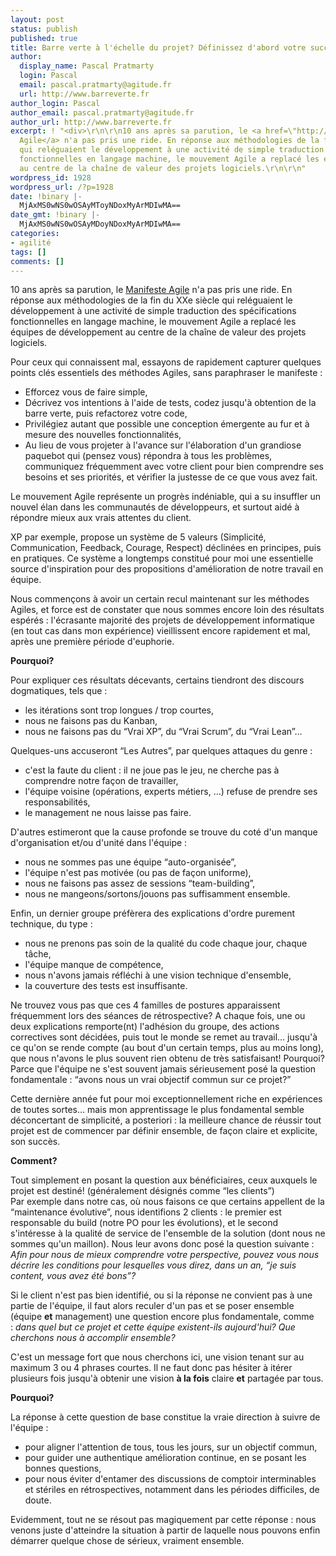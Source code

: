 ```yaml
---
layout: post
status: publish
published: true
title: Barre verte à l'échelle du projet? Définissez d'abord votre succès!
author:
  display_name: Pascal Pratmarty
  login: Pascal
  email: pascal.pratmarty@agitude.fr
  url: http://www.barreverte.fr
author_login: Pascal
author_email: pascal.pratmarty@agitude.fr
author_url: http://www.barreverte.fr
excerpt: ! "<div>\r\n\r\n10 ans après sa parution, le <a href=\"http://agilemanifesto.org/iso/fr/\">Manifeste
  Agile</a> n'a pas pris une ride. En réponse aux méthodologies de la fin du XXe siècle
  qui reléguaient le développement à une activité de simple traduction des spécifications
  fonctionnelles en langage machine, le mouvement Agile a replacé les équipes de développement
  au centre de la chaîne de valeur des projets logiciels.\r\n\r\n"
wordpress_id: 1928
wordpress_url: /?p=1928
date: !binary |-
  MjAxMS0wNS0wOSAyMToyNDoxMyArMDIwMA==
date_gmt: !binary |-
  MjAxMS0wNS0wOSAyMDoyNDoxMyArMDIwMA==
categories:
- agilité
tags: []
comments: []
---
```

<div>
<p>10 ans après sa parution, le <a href="http://agilemanifesto.org/iso/fr/">Manifeste Agile</a> n'a pas pris une ride. En réponse aux méthodologies de la fin du XXe siècle qui reléguaient le développement à une activité de simple traduction des spécifications fonctionnelles en langage machine, le mouvement Agile a replacé les équipes de développement au centre de la chaîne de valeur des projets logiciels.</p>
<p><a id="more"></a><a id="more-1928"></a>Pour ceux qui connaissent mal, essayons de rapidement capturer quelques points clés essentiels des méthodes Agiles, sans paraphraser le manifeste :</p>
<ul>
<li>Efforcez vous de faire simple,</li>
<li>Décrivez vos intentions à l'aide de tests, codez jusqu'à obtention de la barre verte, puis refactorez votre code,</li>
<li>Privilégiez autant que possible une conception émergente au fur et à mesure des nouvelles fonctionnalités,</li>
<li>Au lieu de vous projeter à l'avance sur l'élaboration d'un grandiose paquebot qui (pensez vous) répondra à tous les problèmes, communiquez fréquemment avec votre client pour bien comprendre ses besoins et ses priorités, et vérifier la justesse de ce que vous avez fait.</li>
</ul>
<p>Le mouvement Agile représente un progrès indéniable, qui a su insuffler un nouvel élan dans les communautés de développeurs, et surtout aidé à répondre mieux aux vrais attentes du client.</p>
<p>XP par exemple, propose un système de 5 valeurs (Simplicité, Communication, Feedback, Courage, Respect) déclinées en principes, puis en pratiques. Ce système a longtemps constitué pour moi une essentielle source d'inspiration pour des propositions d'amélioration de notre travail en équipe.</p>
<p>Nous commençons à avoir un certain recul maintenant sur les méthodes Agiles, et force est de constater que nous sommes encore loin des résultats espérés : l'écrasante majorité des projets de développement informatique (en tout cas dans mon expérience) vieillissent encore rapidement et mal, après une première période d'euphorie.</p>
<p><strong>Pourquoi?</strong></p>
<p>Pour expliquer ces résultats décevants, certains tiendront des discours dogmatiques, tels que :</p>
<ul>
<li>les itérations sont trop longues / trop courtes,</li>
<li>nous ne faisons pas du Kanban,</li>
<li>nous ne faisons pas du “Vrai XP”, du “Vrai Scrum”, du “Vrai Lean”…</li>
</ul>
<p>Quelques-uns accuseront “Les Autres”, par quelques attaques du genre :</p>
<ul>
<li>c'est la faute du client : il ne joue pas le jeu, ne cherche pas à comprendre notre façon de travailler,</li>
<li>l'équipe voisine (opérations, experts métiers, …) refuse de prendre ses responsabilités,</li>
<li>le management ne nous laisse pas faire.</li>
</ul>
<p>D'autres estimeront que la cause profonde se trouve du coté d'un manque d'organisation et/ou d'unité dans l'équipe :</p>
<ul>
<li>nous ne sommes pas une équipe “auto-organisée”,</li>
<li>l'équipe n'est pas motivée (ou pas de façon uniforme),</li>
<li>nous ne faisons pas assez de sessions “team-building”,</li>
<li>nous ne mangeons/sortons/jouons pas suffisamment ensemble.</li>
</ul>
<p>Enfin, un dernier groupe préfèrera des explications d'ordre purement technique, du type :</p>
<ul>
<li>nous ne prenons pas soin de la qualité du code chaque jour, chaque tâche,</li>
<li>l'équipe manque de compétence,</li>
<li>nous n'avons jamais réfléchi à une vision technique d'ensemble,</li>
<li>la couverture des tests est insuffisante.</li>
</ul>
<p>Ne trouvez vous pas que ces 4 familles de postures apparaissent fréquemment lors des séances de rétrospective? A chaque fois, une ou deux explications remporte(nt) l'adhésion du groupe, des actions correctives sont décidées, puis tout le monde se remet au travail… jusqu'à ce qu'on se rende compte (au bout d'un certain temps, plus au moins long), que nous n'avons le plus souvent rien obtenu de très satisfaisant! Pourquoi? Parce que l'équipe ne s'est souvent jamais sérieusement posé la question fondamentale : “avons nous un vrai objectif commun sur ce projet?”</p>
<p>Cette dernière année fut pour moi exceptionnellement riche en expériences de toutes sortes… mais mon apprentissage le plus fondamental semble déconcertant de simplicité, a posteriori : la meilleure chance de réussir tout projet est de commencer par définir ensemble, de façon claire et explicite, son succès.</p>
<p><strong>Comment?</strong></p>
<p>Tout simplement en posant la question aux bénéficiaires, ceux auxquels le projet est destiné! (généralement désignés comme “les clients”)<br />
Par exemple dans notre cas, où nous faisons ce que certains appellent de la “maintenance évolutive”, nous identifions 2 clients : le premier est responsable du build (notre PO pour les évolutions), et le second s'intéresse à la qualité de service de l'ensemble de la solution (dont nous ne sommes qu'un maillon). Nous leur avons donc posé la question suivante :<br />
<em>Afin pour nous de mieux comprendre votre perspective, pouvez vous nous décrire les conditions pour lesquelles vous direz, dans un an, “je suis content, vous avez été bons”?</em></p>
<p>Si le client n'est pas bien identifié, ou si la réponse ne convient pas à une partie de l'équipe, il faut alors reculer d'un pas et se poser ensemble (équipe <strong>et</strong> management) une question encore plus fondamentale, comme : <em>dans quel but ce projet et cette équipe existent-ils aujourd'hui? Que cherchons nous à accomplir ensemble?</em></p>
<p>C'est un message fort que nous cherchons ici, une vision tenant sur au maximum 3 ou 4 phrases courtes. Il ne faut donc pas hésiter à itérer plusieurs fois jusqu'à obtenir une vision <strong>à la fois</strong> claire <strong>et</strong> partagée par tous.</p>
<p><strong>Pourquoi?</strong></p>
<p>La réponse à cette question de base constitue la vraie direction à suivre de l'équipe :</p>
<ul>
<li>pour aligner l'attention de tous, tous les jours, sur un objectif commun,</li>
<li>pour guider une authentique amélioration continue, en se posant les bonnes questions,</li>
<li>pour nous éviter d'entamer des discussions de comptoir interminables et stériles en rétrospectives, notamment dans les périodes difficiles, de doute.</li>
</ul>
<p>Evidemment, tout ne se résout pas magiquement par cette réponse : nous venons juste d'atteindre la situation à partir de laquelle nous pouvons enfin démarrer quelque chose de sérieux, vraiment ensemble.</p>
<p>&nbsp;</p>
</div>
